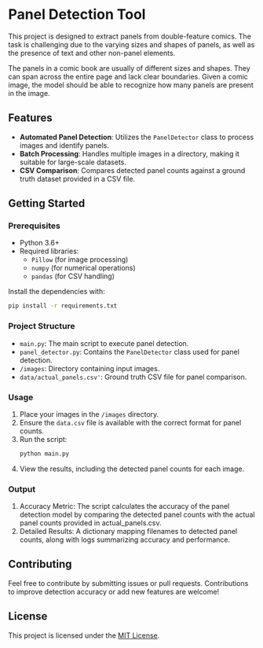 # Panel Detection Tool

This project is designed to extract panels from double-feature comics. The task is challenging due to the varying sizes and shapes of panels, as well as the presence of text and other non-panel elements.

The panels in a comic book are usually of different sizes and shapes. They can span across the entire page and lack clear boundaries. Given a comic image, the model should be able to recognize how many panels are present in the image.

## Features

- **Automated Panel Detection**: Utilizes the `PanelDetector` class to process images and identify panels.
- **Batch Processing**: Handles multiple images in a directory, making it suitable for large-scale datasets.
- **CSV Comparison**: Compares detected panel counts against a ground truth dataset provided in a CSV file.

## Getting Started

### Prerequisites

- Python 3.6+
- Required libraries:
  - `Pillow` (for image processing)
  - `numpy` (for numerical operations)
  - `pandas` (for CSV handling)
  
Install the dependencies with:
```bash
pip install -r requirements.txt
```

### Project Structure

- `main.py`: The main script to execute panel detection.
- `panel_detector.py`: Contains the `PanelDetector` class used for panel detection.
- `/images`: Directory containing input images.
- `data/actual_panels.csv'`: Ground truth CSV file for panel comparison.

### Usage

1. Place your images in the `/images` directory.
2. Ensure the `data.csv` file is available with the correct format for panel counts.
3. Run the script:
   ```bash
   python main.py
   ```
4. View the results, including the detected panel counts for each image.

### Output

1. Accuracy Metric: The script calculates the accuracy of the panel detection model by comparing the detected panel counts with the actual panel counts provided in actual_panels.csv.
2. Detailed Results: A dictionary mapping filenames to detected panel counts, along with logs summarizing accuracy and performance.

## Contributing

Feel free to contribute by submitting issues or pull requests. Contributions to improve detection accuracy or add new features are welcome!

## License

This project is licensed under the [MIT License](LICENSE).
